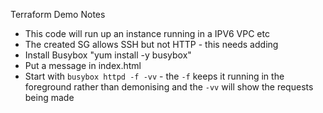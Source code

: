 Terraform Demo Notes

- This code will run up an instance running in a IPV6 VPC etc
- The created SG allows SSH but not HTTP - this needs adding
- Install Busybox "yum install -y busybox"
- Put a message in index.html
- Start with `busybox httpd -f -vv` - the `-f` keeps it running in the foreground rather than demonising and the `-vv` will show the requests being made

